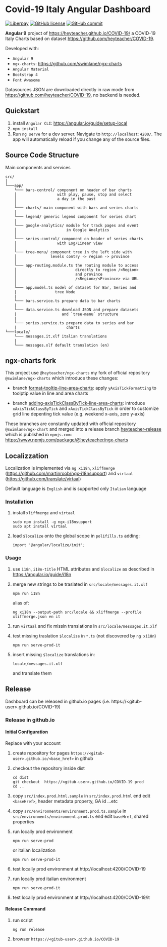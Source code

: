# Covid-19 Italy Angular Dashboard

[![Liberpay](http://img.shields.io/liberapay/receives/heyteacher.svg?logo=liberapay)](https://liberapay.com/heyteacher/donate)
[![GitHub license](https://img.shields.io/github/license/heyteacher/ng-covid-19-ita-charts)](https://github.com/heyteacher/ng-covid-19-ita-charts/blob/master/LICENSE)
[![GitHub commit](https://img.shields.io/github/last-commit/heyteacher/ng-covid-19-ita-charts)](https://github.com/heyteacher/ng-covid-19-ita-charts/commits/master)

__Angular 9__  project of https://heyteacher.github.io/COVID-19/ a COVID-19 Italy Charts based on dataset https://github.com/heyteacher/COVID-19. 

Developed with: 

* `Angular 9` 
* `ngx-charts`: https://github.com/swimlane/ngx-charts
* `Angular Material`
* `Bootstrap 4`
* `Font Awasome`

Datasources JSON are downloaded directly in raw mode from https://github.com/heyteacher/COVID-19, no backend is needed.

## Quickstart

1. install `Angular CLI`: https://angular.io/guide/setup-local
1. `npm install`
1. Run `ng serve` for a dev server. Navigate to `http://localhost:4200/`. The app will automatically reload if you change any of the source files.

## Source Code Structure

Main components and services

```
src/
│
└───app/
    └─── bars-control/ component on header of bar charts 
    │                  with play, pause, stop and select 
    │                  a day in the past  
    │ 
    └─── charts/ main component with bars and series charts
    │ 
    └─── legend/ generic legend component for series chart 
    │ 
    └─── google-analytics/ module for track pages and event 
    │                      in Google Analytics  
    │ 
    └─── series-control/ component on header of series charts 
    │                  with Log/Linear view  
    │ 
    └─── tree-menu/ component tree in the left side with
    │               levels contry -> region -> province
    │ 
    └─── app-routing.module.ts the routing module to access 
    │                          directly to region /<Region> 
    │                          and province 
    │                          /<Region>/<Province> via URL
    │ 
    └─── app.model.ts model of dataset for Bar, Series and 
    |                 tree Node
    |
    └─── bars.service.ts prepare data to bar charts
    |
    └─── data.service.ts download JSON and prepare datasets 
    |                    and `tree-menu` structure 
    |
    └─── series.service.ts prepare data to series and bar 
    |                      charts    
└───locale/
    └─── messages.it.xlf italian translations 
    |
    └─── messages.xlf default translation (en)
```

## ngx-charts fork

This project use `@heyteacher/ngx-charts` my fork of official repository `@swimlane/ngx-charts` which introduce these changes:

* branch [format-tooltip-line-area-charts](https://github.com/heyteacher/ngx-charts/tree/format-tooltip-line-area-charts): apply `yAxisTickFormatting` to toolptip value in line and area charts

* branch [adding-axisTickClassByTick-line-area-charts](https://github.com/heyteacher/ngx-charts/tree/adding-axisTickClassByTick-line-area-charts): introduce `xAxisTickClassByTick` and `xAxisTickClassByTick` in order to customize grid line depenting tick value (e.g. weekend x-axis, zero y-axis)

These branches are constantly updated with official repository `@swimlane/ngx-chart` and merged into a release branch [heyteacher-release](https://github.com/heyteacher/ngx-charts/tree/heyteacher-release) which is published in `npmjs.com`: https://www.npmjs.com/package/@heyteacher/ngx-charts 

## Localizzation

Localization  is implemented via `ng xi18n`, `xliffmerge` (https://github.com/martinroob/ngx-i18nsupport) and `virtaal` (https://github.com/translate/virtaal)

Default language is `English` and is supported only `Italian` language

### Installation

1. install `xliffmerge` and `virtaal`

   ```
   sudo npm install -g ngx-i18nsupport
   sudo apt install virtaal
   ```

1. load `$localize` onto the global scope in `polifills.ts` adding:
   ```
   import '@angular/localize/init';
   ```

### Usage

1. use `i18n`, `i18n-title` HTML attributes and `$localize` as described in https://angular.io/guide/i18n

1. merge new strings to be traslated in `src/locale/messages.it.xlf`
   ```
   npm run i18n
   ```
   alias of:
   ```
   ng xi18n --output-path src/locale && xliffmerge --profile xliffmerge.json en it
   ```

1. run `virtaal` and fix missin translations in `src/locale/messages.it.xlf`

1. test missing traslation `$localize` in `*.ts` (not discovered by `ng xi18n`) 
   ```
   npm run serve-prod-it
   ```

1. insert missing `$localize` translations in: 
   ```
   locale/messages.it.xlf
   ```
   and translate them

## Release

Dashboard can be released in github.io pages (i.e. https://\<gitub-user\>.github.io/COVID-19) 

### Release in github.io 

#### Initial Configuration 

Replace <gitub-user> with your account

1. create repository for pages `https://<gitub-user>.github.io/<base_href>` in github

1. checkout the repository inside dist
   ``` 
   cd dist
   git checkout  https://<gitub-user>.github.io/COVID-19 prod
   cd ..
   ```

1. copy `src/index.prod.html.sample` in `src/index.prod.html` end edit `<baseHref>`, header metadata property, GA id ...etc

1. copy `src/environments/environment.prod.ts.sample` in `src/environments/environment.prod.ts` end edit `baseHref`, shared properties 

1. run locally prod environment
   ```
   npm run serve-prod
   ```
   or italian localization
   ```
   npm run serve-prod-it
   ```

1. test locally prod environment at http://localhost:4200/COVID-19

1. run locally prod italian environment 
   ```
   npm run serve-prod-it
   ```

1. test locally prod environment at http://localhost:4200/COVID-19/it

   
#### Release Command

1. run script
   ```
   ng run release
   ```

1. browser `https://<gitub-user>.github.io/COVID-19`
